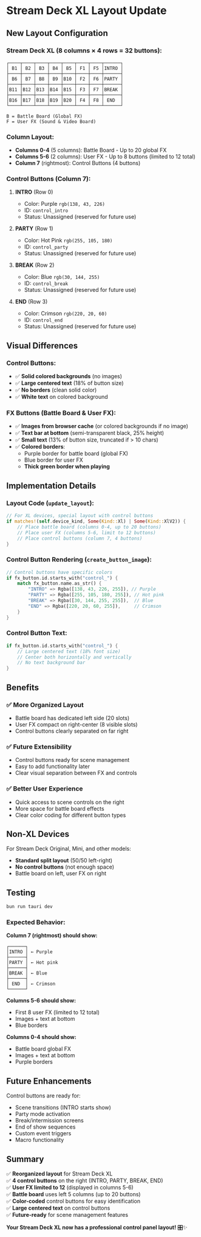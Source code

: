 # Stream Deck XL Layout Update

## New Layout Configuration

### Stream Deck XL (8 columns × 4 rows = 32 buttons):

```
┌────┬────┬────┬────┬────┬────┬────┬──────┐
│ B1 │ B2 │ B3 │ B4 │ B5 │ F1 │ F5 │INTRO │
├────┼────┼────┼────┼────┼────┼────┼──────┤
│ B6 │ B7 │ B8 │ B9 │B10 │ F2 │ F6 │PARTY │
├────┼────┼────┼────┼────┼────┼────┼──────┤
│B11 │B12 │B13 │B14 │B15 │ F3 │ F7 │BREAK │
├────┼────┼────┼────┼────┼────┼────┼──────┤
│B16 │B17 │B18 │B19 │B20 │ F4 │ F8 │ END  │
└────┴────┴────┴────┴────┴────┴────┴──────┘

B = Battle Board (Global FX)
F = User FX (Sound & Video Board)
```

### Column Layout:

- **Columns 0-4** (5 columns): Battle Board - Up to 20 global FX
- **Columns 5-6** (2 columns): User FX - Up to 8 buttons (limited to 12 total)
- **Column 7** (rightmost): Control Buttons (4 buttons)

### Control Buttons (Column 7):

1. **INTRO** (Row 0)
   - Color: Purple `rgb(138, 43, 226)`
   - ID: `control_intro`
   - Status: Unassigned (reserved for future use)

2. **PARTY** (Row 1)
   - Color: Hot Pink `rgb(255, 105, 180)`
   - ID: `control_party`
   - Status: Unassigned (reserved for future use)

3. **BREAK** (Row 2)
   - Color: Blue `rgb(30, 144, 255)`
   - ID: `control_break`
   - Status: Unassigned (reserved for future use)

4. **END** (Row 3)
   - Color: Crimson `rgb(220, 20, 60)`
   - ID: `control_end`
   - Status: Unassigned (reserved for future use)

## Visual Differences

### Control Buttons:
- ✅ **Solid colored backgrounds** (no images)
- ✅ **Large centered text** (18% of button size)
- ✅ **No borders** (clean solid color)
- ✅ **White text** on colored background

### FX Buttons (Battle Board & User FX):
- ✅ **Images from browser cache** (or colored backgrounds if no image)
- ✅ **Text bar at bottom** (semi-transparent black, 25% height)
- ✅ **Small text** (13% of button size, truncated if > 10 chars)
- ✅ **Colored borders**:
  - Purple border for battle board (global FX)
  - Blue border for user FX
  - **Thick green border when playing**

## Implementation Details

### Layout Code (`update_layout`):
```rust
// For XL devices, special layout with control buttons
if matches!(self.device_kind, Some(Kind::Xl) | Some(Kind::XlV2)) {
    // Place battle board (columns 0-4, up to 20 buttons)
    // Place user FX (columns 5-6, limit to 12 buttons)
    // Place control buttons (column 7, 4 buttons)
}
```

### Control Button Rendering (`create_button_image`):
```rust
// Control buttons have specific colors
if fx_button.id.starts_with("control_") {
    match fx_button.name.as_str() {
        "INTRO" => Rgba([138, 43, 226, 255]), // Purple
        "PARTY" => Rgba([255, 105, 180, 255]), // Hot pink
        "BREAK" => Rgba([30, 144, 255, 255]),  // Blue
        "END" => Rgba([220, 20, 60, 255]),     // Crimson
    }
}
```

### Control Button Text:
```rust
if fx_button.id.starts_with("control_") {
    // Large centered text (18% font size)
    // Center both horizontally and vertically
    // No text background bar
}
```

## Benefits

### ✅ More Organized Layout
- Battle board has dedicated left side (20 slots)
- User FX compact on right-center (8 visible slots)
- Control buttons clearly separated on far right

### ✅ Future Extensibility
- Control buttons ready for scene management
- Easy to add functionality later
- Clear visual separation between FX and controls

### ✅ Better User Experience
- Quick access to scene controls on the right
- More space for battle board effects
- Clear color coding for different button types

## Non-XL Devices

For Stream Deck Original, Mini, and other models:
- **Standard split layout** (50/50 left-right)
- **No control buttons** (not enough space)
- Battle board on left, user FX on right

## Testing

```powershell
bun run tauri dev
```

### Expected Behavior:

**Column 7 (rightmost) should show:**
```
┌──────┐
│INTRO │ ← Purple
├──────┤
│PARTY │ ← Hot pink
├──────┤
│BREAK │ ← Blue
├──────┤
│ END  │ ← Crimson
└──────┘
```

**Columns 5-6 should show:**
- First 8 user FX (limited to 12 total)
- Images + text at bottom
- Blue borders

**Columns 0-4 should show:**
- Battle board global FX
- Images + text at bottom
- Purple borders

## Future Enhancements

Control buttons are ready for:
- Scene transitions (INTRO starts show)
- Party mode activation
- Break/intermission screens
- End of show sequences
- Custom event triggers
- Macro functionality

## Summary

✅ **Reorganized layout** for Stream Deck XL  
✅ **4 control buttons** on the right (INTRO, PARTY, BREAK, END)  
✅ **User FX limited to 12** (displayed in columns 5-6)  
✅ **Battle board** uses left 5 columns (up to 20 buttons)  
✅ **Color-coded** control buttons for easy identification  
✅ **Large centered text** on control buttons  
✅ **Future-ready** for scene management features  

**Your Stream Deck XL now has a professional control panel layout!** 🎛️✨

